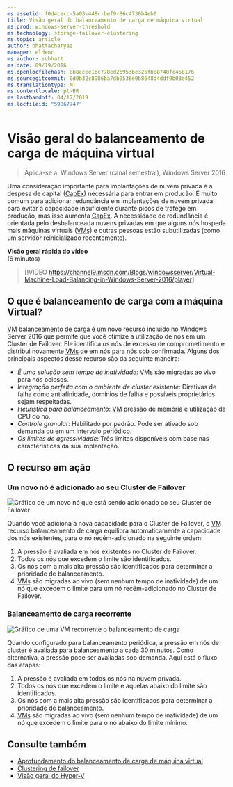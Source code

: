 ```yaml
---
ms.assetid: f0d4cecc-5a03-448c-bef9-86c4730b4eb0
title: Visão geral do balanceamento de carga de máquina virtual
ms.prod: windows-server-threshold
ms.technology: storage-failover-clustering
ms.topic: article
author: bhattacharyaz
manager: eldenc
ms.author: subhatt
ms.date: 09/19/2016
ms.openlocfilehash: 8b8ecee16c778ed26953be325fb88748fc458176
ms.sourcegitcommit: 0d0b32c8986ba7db9536e0b8648d4ddf9b03e452
ms.translationtype: MT
ms.contentlocale: pt-BR
ms.lasthandoff: 04/17/2019
ms.locfileid: "59867747"
---
```

# <a name="virtual-machine-load-balancing-overview"></a>Visão geral do balanceamento de carga de máquina virtual

> Aplica-se a: Windows Server (canal semestral), Windows Server 2016

Uma consideração importante para implantações de nuvem privada é a despesa de capital (<abbr title="as despesas de capital">CapEx</abbr>) necessária para entrar em produção. É muito comum para adicionar redundância em implantações de nuvem privada para evitar a capacidade insuficiente durante picos de tráfego em produção, mas isso aumenta <abbr title="as despesas de capital">CapEx</abbr>. A necessidade de redundância é orientada pelo desbalanceada nuvens privadas em que alguns nós hospeda mais máquinas virtuais (<abbr title="máquinas virtuais">VMs</abbr>) e outras pessoas estão subutilizadas (como um servidor reinicializado recentemente).

<strong>Visão geral rápida do vídeo</strong><br>(6 minutos)<br>
> [!VIDEO https://channel9.msdn.com/Blogs/windowsserver/Virtual-Machine-Load-Balancing-in-Windows-Server-2016/player]

## <a id="what-is-vm-load-balancing"></a>O que é balanceamento de carga com a máquina Virtual?
<abbr title="máquina virtual">VM</abbr> balanceamento de carga é um novo recurso incluído no Windows Server 2016 que permite que você otimize a utilização de nós em um Cluster de Failover. Ele identifica os nós de excesso de comprometimento e distribui novamente <abbr title="máquinas virtuais">VMs</abbr> de em nós para nós sob confirmada. Alguns dos principais aspectos desse recurso são da seguinte maneira:

* *É uma solução sem tempo de inatividade*: <abbr title="Máquinas virtuais">VMs</abbr> são migradas ao vivo para nós ociosos.
* *Integração perfeita com o ambiente de cluster existente*: Diretivas de falha como antiafinidade, domínios de falha e possíveis proprietários sejam respeitadas.
* *Heurística para balanceamento*: <abbr title="máquina virtual">VM</abbr> pressão de memória e utilização da CPU do nó.
* *Controle granular*: Habilitado por padrão. Pode ser ativado sob demanda ou em um intervalo periódico.
* *Os limites de agressividade*: Três limites disponíveis com base nas características da sua implantação.

## <a id="feature-in-action"></a>O recurso em ação
### <a id="new-node-added"></a>Um novo nó é adicionado ao seu Cluster de Failover
![Gráfico de um novo nó que está sendo adicionado ao seu Cluster de Failover](media/vm-load-balancing/overview-VM-load-balancing-1.png)

Quando você adiciona a nova capacidade para o Cluster de Failover, o <abbr title="máquina virtual">VM</abbr> recurso balanceamento de carga equilibra automaticamente a capacidade dos nós existentes, para o nó recém-adicionado na seguinte ordem:

1. A pressão é avaliada em nós existentes no Cluster de Failover.
2. Todos os nós que excedem o limite são identificados.
3. Os nós com a mais alta pressão são identificados para determinar a prioridade de balanceamento.
4. <abbr title="Máquinas virtuais">VMs</abbr> são migradas ao vivo (sem nenhum tempo de inatividade) de um nó que excedem o limite para um nó recém-adicionado no Cluster de Failover.

### <a id="recurring-load-balancing"></a>Balanceamento de carga recorrente
![Gráfico de uma VM recorrente o balanceamento de carga](media/vm-load-balancing/overview-VM-load-balancing-2.png)

Quando configurado para balanceamento periódica, a pressão em nós de cluster é avaliada para balanceamento a cada 30 minutos. Como alternativa, a pressão pode ser avaliadas sob demanda. Aqui está o fluxo das etapas:

1. A pressão é avaliada em todos os nós na nuvem privada.
2. Todos os nós que excedem o limite e aquelas abaixo do limite são identificados.
3. Os nós com a mais alta pressão são identificados para determinar a prioridade de balanceamento.
4. <abbr title="Máquinas virtuais">VMs</abbr> são migradas ao vivo (sem nenhum tempo de inatividade) de um nó que excedem o limite para o nó abaixo do limite mínimo.

## <a name="see-also"></a>Consulte também
* [Aprofundamento do balanceamento de carga de máquina virtual](vm-load-balancing-deep-dive.md)
* [Clustering de failover](failover-clustering-overview.md)
* [Visão geral do Hyper-V](../virtualization/hyper-v/Hyper-V-on-Windows-Server.md)
